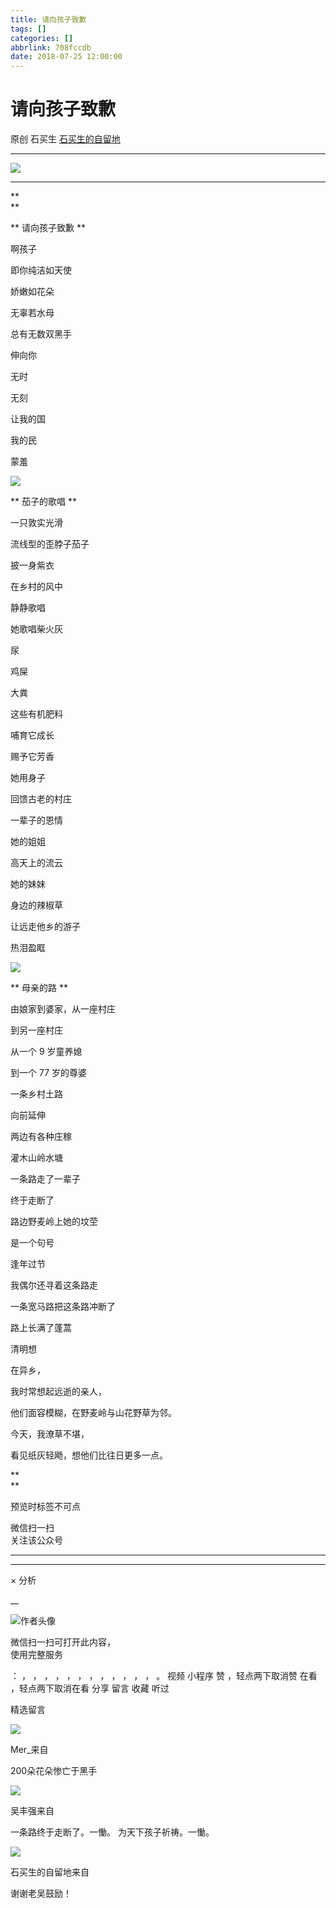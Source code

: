 ```yaml
---
title: 请向孩子致歉
tags: []
categories: []
abbrlink: 708fccdb
date: 2018-07-25 12:00:00
---
```


#  请向孩子致歉

原创  石买生  [ 石买生的自留地 ](javascript:void\(0\);)

__ _ _ _ _

![](20180725请向孩子致歉/img1.jpg)

** **  

**  
**

** 请向孩子致歉  **

啊孩子

即你纯洁如天使

娇嫩如花朵

无辜若水母

总有无数双黑手

伸向你

无时

无刻

让我的国

我的民

蒙羞

![](shared/img62.jpg)

** 茄子的歌唱  **  

一只敦实光滑

流线型的歪脖子茄子

披一身紫衣

在乡村的风中

静静歌唱

她歌唱柴火灰

尿

鸡屎

大粪

这些有机肥料

哺育它成长

赐予它芳香

她用身子

回馈古老的村庄

一辈子的恩情

她的姐姐

高天上的流云

她的妹妹

身边的辣椒草

让远走他乡的游子

热泪盈眶

![](20180725请向孩子致歉/img2.jpg)

  

** 母亲的路  **

由娘家到婆家，从一座村庄

到另一座村庄

从一个  9  岁童养媳

到一个  77  岁的尊婆

一条乡村土路

向前延伸

两边有各种庄稼

灌木山岭水塘

一条路走了一辈子

终于走断了

路边野麦岭上她的坟茔

是一个句号

逢年过节

我偶尔还寻着这条路走

一条宽马路把这条路冲断了

路上长满了蓬蒿

  

  

清明想

  

在异乡，

我时常想起远逝的亲人，

他们面容模糊，在野麦岭与山花野草为邻。

今天，我潦草不堪，

看见纸灰轻飏，想他们比往日更多一点。

  

**  
**

  

  

预览时标签不可点

微信扫一扫  
关注该公众号





****



****



×  分析

__

![作者头像](shared/img1.png)

微信扫一扫可打开此内容，  
使用完整服务

：  ，  ，  ，  ，  ，  ，  ，  ，  ，  ，  ，  ，  。  视频  小程序  赞  ，轻点两下取消赞  在看  ，轻点两下取消在看
分享  留言  收藏  听过

精选留言

![](shared/img27.jpg)

Mer_来自

200朵花朵惨亡于黑手

![](shared/img16.jpg)

吴丰强来自

一条路终于走断了。一慟。 为天下孩子祈祷。一慟。

![](shared/img4.jpg)

石买生的自留地来自

谢谢老吴鼓励！

